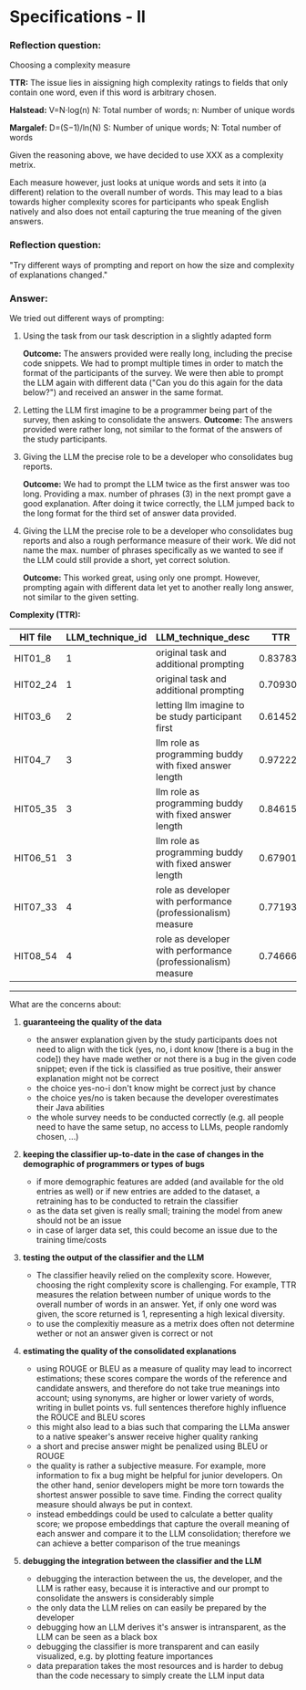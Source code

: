 # Specifications - II

### Reflection question: 
Choosing a complexity measure

**TTR:**
    The issue lies in aissigning high complexity ratings to fields that only contain one word, even if this word is arbitrary chosen. 

**Halstead:** 
    V=N⋅log(n) N: Total number of words; n: Number of unique words

**Margalef:**
    D=(S−1)/ln(N) S: Number of unique words; N: Total number of words
​

Given the reasoning above, we have decided to use XXX as a complexity metrix. 

Each measure however, just looks at unique words and sets it into (a different) relation to the overall number of words. This may lead to a bias towards higher complexity scores for participants who speak English natively and also does not entail capturing the true meaning of the given answers.


### Reflection question: 
"Try different ways of prompting and report on how the size and complexity of explanations changed."

### Answer: 
We tried out different ways of prompting: 

1. Using the task from our task description in a slightly adapted form

    **Outcome:** The answers provided were really long, including the precise code snippets. We had to prompt multiple times in order to match the format of the participants of the survey. We were then able to prompt the LLM again with different data ("Can you do this again for the data below?") and received an answer in the same format.

2. Letting the LLM first imagine to be a programmer being part of the survey, then asking to consolidate the answers. 
    **Outcome:** The answers provided were rather long, not similar to the format of the answers of the study participants.

3. Giving the LLM the precise role to be a developer who consolidates bug reports. 

    **Outcome:** We had to prompt the LLM twice as the first answer was too long. Providing a max. number of phrases (3) in the next prompt gave a good explanation. After doing it twice correctly, the LLM jumped back to the long format for the third set of answer data provided. 

4. Giving the LLM the precise role to be a developer who consolidates bug reports and also a rough performance measure of their work. We did not name the max. number of phrases specifically as we wanted to see if the LLM could still provide a short, yet correct solution. 

    **Outcome:** This worked great, using only one prompt. However, prompting again with different data let yet to another really long answer, not similar to the given setting.

**Complexity (TTR):** 

| HIT file   | LLM_technique_id | LLM_technique_desc                                         | TTR      |
|------------|------------------|-----------------------------------------------------------|----------|
| HIT01_8    | 1                | original task and additional prompting                   | 0.837838 |
| HIT02_24   | 1                | original task and additional prompting                   | 0.709302 |
| HIT03_6    | 2                | letting llm imagine to be study participant first         | 0.614525 |
| HIT04_7    | 3                | llm role as programming buddy with fixed answer length    | 0.972222 |
| HIT05_35   | 3                | llm role as programming buddy with fixed answer length    | 0.846154 |
| HIT06_51   | 3                | llm role as programming buddy with fixed answer length    | 0.679012 |
| HIT07_33   | 4                | role as developer with performance (professionalism) measure | 0.771930 |
| HIT08_54   | 4                | role as developer with performance (professionalism) measure | 0.746667 |




----



What are the concerns about:
1. **guaranteeing the quality of the data**
    - the answer explanation given by the study participants does not need to align with the tick (yes, no, i dont know [there is a bug in the code]) they have made wether or not there is a bug in the given code snippet; even if the tick is classified as true positive, their answer explanation might not be correct
    - the choice yes-no-i don't know might be correct just by chance
    - the choice yes/no is taken because the developer overestimates their Java abilities
    - the whole survey needs to be conducted correctly (e.g. all people need to have the same setup, no access to LLMs, people randomly chosen, ...)
2. **keeping the classifier up-to-date in the case of changes in the demographic of programmers or types of bugs**
    - if more demographic features are added (and available for the old entries as well) or if new entries are added to the dataset, a retraining has to be conducted to retrain the classifier 
    - as the data set given is really small; training the model from anew should not be an issue
    - in case of larger data set, this could become an issue due to the training time/costs 

3. **testing the output of the classifier and the LLM**
    - The classifier heavily relied on the complexity score. However, choosing the right complexity score is challenging. For example, TTR measures the relation between number of unique words to the overall number of words in an answer. Yet, if only one word was given, the score returned is 1, representing a high lexical diversity. 
    - to use the complexitiy measure as a metrix does often not determine wether or not an answer given is correct or not

4. **estimating the quality of the consolidated explanations**
    - using ROUGE or BLEU as a measure of quality may lead to incorrect estimations; these scores compare the words of the reference and candidate answers, and therefore do not take true meanings into account; using synonyms, are higher or lower variety of words, writing in bullet points vs. full sentences therefore highly influence the ROUCE and BLEU scores
    - this might also lead to a bias such that comparing the LLMa answer to a native speaker's answer receive higher quality ranking  
    - a short and precise answer might be penalized using BLEU or ROUGE
    - the quality is rather a subjective measure. For example, more information to fix a bug might be helpful for junior developers. On the other hand, senior developers might be more torn towards the shortest answer possible to save time. Finding the correct quality measure should always be put in context.
    - instead embeddings could be used to calculate a better quality score; we propose embeddings that capture the overall meaning of each answer and compare it to the LLM consolidation; therefore we can achieve a better comparison of the true meanings
    
5. **debugging the integration between the classifier and the LLM**
    - debugging the interaction between the us, the developer, and the LLM is rather easy, because it is interactive and our prompt to consolidate the answers is considerably simple
    - the only data the LLM relies on can easily be prepared by the developer
    - debugging how an LLM derives it's answer is intransparent, as the LLM can be seen as a black box
    - debugging the classifier is more transparent and can easily visualized, e.g. by plotting feature importances
    - data preparation takes the most resources and is harder to debug than the code necessary to simply create the LLM input data 
